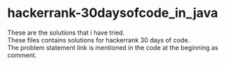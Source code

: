 # hackerrank-30daysofcode_in_java
These are the solutions that i have tried.</br>
These files contains solutions for hackerrank 30 days of code.</br> 
The problem statement link is mentioned in the code at the beginning as comment.
